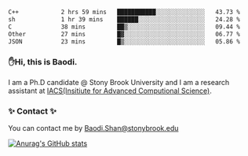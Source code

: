 <!--START_SECTION:waka-->

```txt
C++            2 hrs 59 mins   ███████████░░░░░░░░░░░░░░   43.73 %
sh             1 hr 39 mins    ██████░░░░░░░░░░░░░░░░░░░   24.28 %
C              38 mins         ██▒░░░░░░░░░░░░░░░░░░░░░░   09.44 %
Other          27 mins         █▓░░░░░░░░░░░░░░░░░░░░░░░   06.77 %
JSON           23 mins         █▒░░░░░░░░░░░░░░░░░░░░░░░   05.86 %
```

<!--END_SECTION:waka-->

### ✋Hi, this is Baodi. 

I am a Ph.D candidate @ Stony Brook University and I am a research assistant at [IACS(Insitiute for Advanced Computional Science)](https://iacs.stonybrook.edu/).

### ✨ Contact ✨

You can contact me by [Baodi.Shan@stonybrook.edu](mailto:Baodi.Shan@stonybrook.edu)

[![Anurag's GitHub stats](https://github-readme-stats.vercel.app/api?username=lwshanbd&theme=jolly&show_icons=true&count_private=true&include_all_commits=true)](https://github.com/anuraghazra/github-readme-stats)



<!--
**lwshanbd/lwshanbd** is a ✨ _special_ ✨ repository because its `README.md` (this file) appears on your GitHub profile.

Here are some ideas to get you started:

- 🔭 I’m currently working on ...
- 🌱 I’m currently learning ...
- 👯 I’m looking to collaborate on ...
- 🤔 I’m looking for help with ...
- 💬 Ask me about ...
- 📫 How to reach me: ...
- 😄 Pronouns: ...
- ⚡ Fun fact: ...
-->
